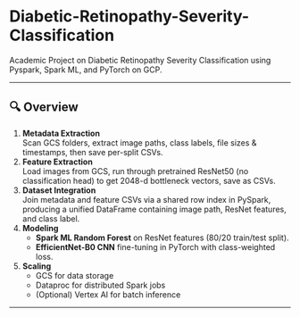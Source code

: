 # Diabetic-Retinopathy-Severity-Classification
Academic Project on Diabetic Retinopathy Severity Classification using Pyspark, Spark ML, and PyTorch on GCP.

---

## 🔍 Overview

1. **Metadata Extraction**  
   Scan GCS folders, extract image paths, class labels, file sizes & timestamps, then save per-split CSVs.
2. **Feature Extraction**  
   Load images from GCS, run through pretrained ResNet50 (no classification head) to get 2048-d bottleneck vectors, save as CSVs.
3. **Dataset Integration**  
   Join metadata and feature CSVs via a shared row index in PySpark, producing a unified DataFrame containing image path, ResNet features, and class label.
4. **Modeling**  
   - **Spark ML Random Forest** on ResNet features (80/20 train/test split).  
   - **EfficientNet-B0 CNN** fine-tuning in PyTorch with class-weighted loss.
5. **Scaling**  
   - GCS for data storage  
   - Dataproc for distributed Spark jobs  
   - (Optional) Vertex AI for batch inference

---

